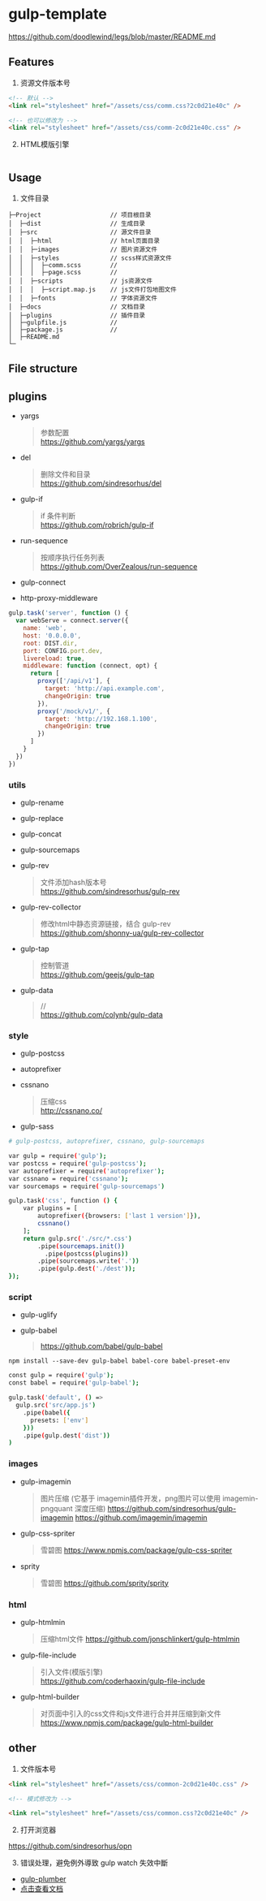 
# gulp-template

https://github.com/doodlewind/legs/blob/master/README.md

## Features

1. 资源文件版本号

```html
<!-- 默认 -->
<link rel="stylesheet" href="/assets/css/comm.css?2c0d21e40c" />

<!-- 也可以修改为 -->
<link rel="stylesheet" href="/assets/css/comm-2c0d21e40c.css" />
```

2. HTML模版引擎

```
```


## Usage

1. 文件目录

```
├─Project                   // 项目根目录
│  ├─dist                   // 生成目录
│  ├─src                    // 源文件目录
│  │  ├─html                // html页面目录
│  │  ├─images              // 图片资源文件
│  │  ├─styles              // scss样式资源文件
│  │  │  ├─comm.scss        //
│  │  │  ├─page.scss        //
│  │  ├─scripts             // js资源文件
│  │  │  ├─script.map.js    // js文件打包地图文件
│  │  ├─fonts               // 字体资源文件
│  ├─docs                   // 文档目录
│  ├─plugins                // 插件目录
│  ├─gulpfile.js            //
│  ├─package.js             //
│  ├─README.md
└─
```


## File structure



## plugins


- yargs
  > 参数配置  
  > https://github.com/yargs/yargs

- del
  > 删除文件和目录  
  > https://github.com/sindresorhus/del

- gulp-if
  > if 条件判断  
  > https://github.com/robrich/gulp-if

- run-sequence
  > 按顺序执行任务列表  
  > https://github.com/OverZealous/run-sequence

- gulp-connect
- http-proxy-middleware

```js
gulp.task('server', function () {
  var webServe = connect.server({
    name: 'web',
    host: '0.0.0.0',
    root: DIST.dir,
    port: CONFIG.port.dev,
    livereload: true,
    middleware: function (connect, opt) {
      return [
        proxy(['/api/v1'], {
          target: 'http://api.example.com',
          changeOrigin: true
        }),
        proxy('/mock/v1/', {
          target: 'http://192.168.1.100',
          changeOrigin: true
        })
      ]
    }
  })
})
```


### utils

- gulp-rename
- gulp-replace
- gulp-concat

- gulp-sourcemaps

- gulp-rev
  > 文件添加hash版本号  
  > https://github.com/sindresorhus/gulp-rev

- gulp-rev-collector
  > 修改html中静态资源链接，结合 gulp-rev  
  > https://github.com/shonny-ua/gulp-rev-collector

- gulp-tap
  > 控制管道  
  > https://github.com/geejs/gulp-tap

- gulp-data
  > //  
  > https://github.com/colynb/gulp-data


### style

- gulp-postcss
- autoprefixer
- cssnano
  > 压缩css  
  > http://cssnano.co/

- gulp-sass

```bash
# gulp-postcss, autoprefixer, cssnano, gulp-sourcemaps

var gulp = require('gulp');
var postcss = require('gulp-postcss');
var autoprefixer = require('autoprefixer');
var cssnano = require('cssnano');
var sourcemaps = require('gulp-sourcemaps')

gulp.task('css', function () {
    var plugins = [
        autoprefixer({browsers: ['last 1 version']}),
        cssnano()
    ];
    return gulp.src('./src/*.css')
        .pipe(sourcemaps.init())
          .pipe(postcss(plugins))
        .pipe(sourcemaps.write('.'))
        .pipe(gulp.dest('./dest'));
});

```

### script

- gulp-uglify

- gulp-babel
  > https://github.com/babel/gulp-babel

`npm install --save-dev gulp-babel babel-core babel-preset-env`

```bash
const gulp = require('gulp');
const babel = require('gulp-babel');

gulp.task('default', () =>
  gulp.src('src/app.js')
    .pipe(babel({
      presets: ['env']
    }))
    .pipe(gulp.dest('dist'))
)
```


### images

- gulp-imagemin
  > 图片压缩  (它基于 imagemin插件开发，png图片可以使用 imagemin-pngquant 深度压缩)
  > https://github.com/sindresorhus/gulp-imagemin
  > https://github.com/imagemin/imagemin

- gulp-css-spriter
  > 雪碧图
  > https://www.npmjs.com/package/gulp-css-spriter

- sprity
  > 雪碧图
  > https://github.com/sprity/sprity

### html

- gulp-htmlmin
  > 压缩html文件
  > https://github.com/jonschlinkert/gulp-htmlmin

- gulp-file-include
  > 引入文件(模版引擎)  
  > https://github.com/coderhaoxin/gulp-file-include

- gulp-html-builder
  > 对页面中引入的css文件和js文件进行合并并压缩到新文件
  > https://www.npmjs.com/package/gulp-html-builder



## other

1. 文件版本号
```html
<link rel="stylesheet" href="/assets/css/common-2c0d21e40c.css" />

<!-- 模式修改为 -->

<link rel="stylesheet" href="/assets/css/common.css?2c0d21e40c" />
```

2. 打开浏览器

https://github.com/sindresorhus/opn


3. 错误处理，避免例外導致 gulp watch 失效中斷

- [gulp-plumber](https://github.com/floatdrop/gulp-plumber)
- [点击查看文档](https://kejyuntw.gitbooks.io/gulp-learning-notes/plguins/Tool/Plugins-Tool-gulp-plumber.html)




